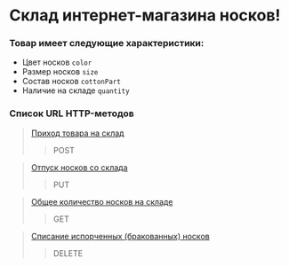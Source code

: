 # Склад интернет-магазина носков!

### Товар имеет следующие характеристики:
* Цвет носков `color`
* Размер носков `size`
* Состав носков `cottonPart`
* Наличие на складе `quantity`

### Список URL HTTP-методов



> [Приход товара на склад](http://127.0.0.1:8080/api/socks/new)
>>POST

> [Отпуск носков со склада](http://127.0.0.1:8080/api/socks/buy)
>>PUT

> [Общее количество носков на складе](http://127.0.0.1:8080/api/socks/all)
>>GET

> [Списание испорченных (бракованных) носков](http://127.0.0.1:8080/api/socks/defect)
>>DELETE

